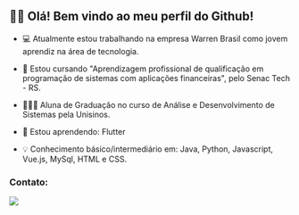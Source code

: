 ## 👋🏼 Olá! Bem vindo ao meu perfil do Github!

- 💻 Atualmente estou trabalhando na empresa Warren Brasil como jovem aprendiz na área de tecnologia.

- 📝 Estou cursando "Aprendizagem profissional de qualificação em programação de sistemas com aplicações financeiras", pelo Senac Tech - RS.

- 👩🏻‍💻 Aluna de Graduação no curso de Análise e Desenvolvimento de Sistemas pela Unisinos. 

- 🌱 Estou aprendendo: Flutter

- 💡 Conhecimento básico/intermediário em:
Java, Python, Javascript, Vue.js, MySql, HTML e CSS.

### Contato:

<div>
<a href="https://www.linkedin.com/in/julianahkolmar" target="_blank"><img src="https://img.shields.io/badge/-LinkedIn-%230077B5?style=for-the-badge&logo=linkedin&logoColor=white" target="_blank"></a>   
</div>
